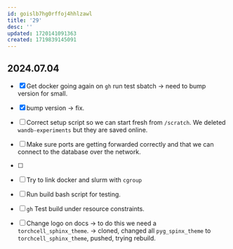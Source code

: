 ```yaml
---
id: goislb7hg0rffoj4hhlzawl
title: '29'
desc: ''
updated: 1720141091363
created: 1719839145091
---
```


## 2024.07.04

- [x] Get docker going again on `gh` run test sbatch → need to bump version for small.
- [x] bump version → fix.
- [ ] Correct setup script so we can start fresh from `/scratch`. We deleted `wandb-experiments` but they are saved online.
- [ ] Make sure ports are getting forwarded correctly and that we can connect to the database over the network.
- [ ]

- [ ] Try to link docker and slurm with `cgroup`
- [ ] Run build bash script for testing.
- [ ] `gh` Test build under resource constraints.
- [ ] Change logo on docs → to do this we need a `torchcell_sphinx_theme`. → cloned, changed all `pyg_spinx_theme` to `torchcell_sphinx_theme`, pushed, trying rebuild.
